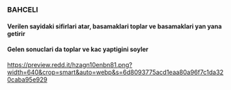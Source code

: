 ### BAHCELI
#### Verilen sayidaki sifirlari atar, basamaklari toplar ve basamaklari yan yana getirir
#### Gelen sonuclari da toplar ve kac yaptigini soyler
https://preview.redd.it/hzagn10enbn81.png?width=640&crop=smart&auto=webp&s=6d8093775acd1eaa80a96f7c1da320caba95e929
